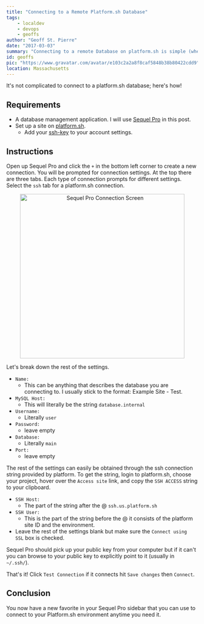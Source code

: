```yaml
---
title: "Connecting to a Remote Platform.sh Database"
tags:
    - localdev
    - devops
    - geoffs
author: "Geoff St. Pierre"
date: "2017-03-03"
summary: "Connecting to a remote Database on platform.sh is simple (when you know how)!"
id: geoffs
pic: "https://www.gravatar.com/avatar/e103c2a2a8f8caf5848b38b80422cdd9"
location: Massachusetts
---
```


It's not complicated to connect to a platform.sh database; here's how!

Requirements
----

* A database management application. I will use <a href="https://www.sequelpro.com/">Sequel Pro</a> in this post.
* Set up a site on <a href="https://platform.sh/">platform.sh</a>.
  * Add your <a href="https://docs.platform.sh/development/ssh.html">ssh-key</a> to your account settings.

Instructions
----

Open up Sequel Pro and click the `+` in the bottom left corner to create a new connection. You will be prompted for connection settings. At the top there are three tabs. Each type of connection prompts for different settings. Select the `ssh` tab for a platform.sh connection.

<center>
  <img alt="Sequel Pro Connection Screen" src="/images/articles/sqp-connect.png" width="433" align="center" />
</center>

Let's break down the rest of the settings.

* `Name:`
  * This can be anything that describes the database you are connecting to. I usually stick to the format: Example Site - Test.
* `MySQL Host:`
  * This will literally be the string `database.internal`
* `Username:`
  * Literally `user`
* `Password:`
  * leave empty
* `Database:`
  * Literally `main`
* `Port:`
  * leave empty

The rest of the settings can easily be obtained through the ssh connection string provided by platform.  To get the string, login to platform.sh, choose your project, hover over the `Access site` link, and copy the `SSH ACCESS` string to your clipboard.

* `SSH Host:`
  * The part of the string after the @ `ssh.us.platform.sh`
* `SSH User:`
  * This is the part of the string before the @ it consists of the platform site ID and the environment.
* Leave the rest of the settings blank but make sure the `Connect using SSL` box is checked.

Sequel Pro should pick up your public key from your computer but if it can't you can browse to your public key to explicitly point to it (usually in `~/.ssh/`).

That's it!  Click `Test Connection` if it connects hit `Save changes` then `Connect`.

Conclusion
----

You now have a new favorite in your Sequel Pro sidebar that you can use to connect to your Platform.sh environment anytime you need it.
